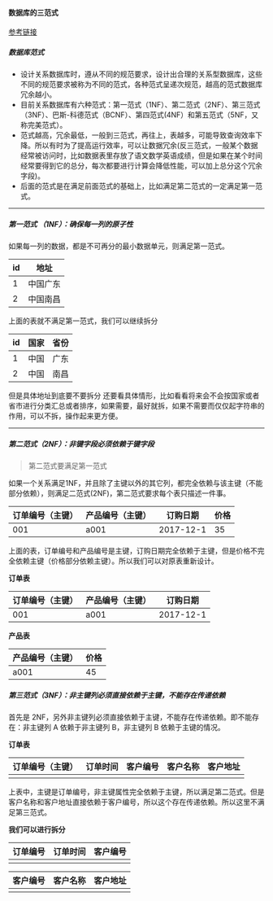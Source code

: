 #### 数据库的三范式

[参考链接](https://blog.csdn.net/qingking520/article/details/52937728)

##### 数据库范式

- 设计关系数据库时，遵从不同的规范要求，设计出合理的关系型数据库，这些不同的规范要求被称为不同的范式，各种范式呈递次规范，越高的范式数据库冗余越小。
- 目前关系数据库有六种范式：第一范式（1NF）、第二范式（2NF）、第三范式（3NF）、巴斯-科德范式（BCNF）、第四范式(4NF）和第五范式（5NF，又称完美范式）。
- 范式越高，冗余最低，一般到三范式，再往上，表越多，可能导致查询效率下降。所以有时为了提高运行效率，可以让数据冗余(反三范式，一般某个数据经常被访问时，比如数据表里存放了语文数学英语成绩，但是如果在某个时间经常要得到它的总分，每次都要进行计算会降低性能，可以加上总分这个冗余字段)。
- 后面的范式是在满足前面范式的基础上，比如满足第二范式的一定满足第一范式。

---

##### 第一范式 （1NF）：确保每一列的原子性

如果每一列的数据，都是不可再分的最小数据单元，则满足第一范式。

| id   | 地址     |
| ---- | -------- |
| 1    | 中国广东 |
| 2    | 中国南昌 |

上面的表就不满足第一范式，我们可以继续拆分

| id   | 国家 | 省份 |
| ---- | ---- | ---- |
| 1    | 中国 | 广东 |
| 2    | 中国 | 南昌 |

但是具体地址到底要不要拆分 还要看具体情形，比如看看将来会不会按国家或者省市进行分类汇总或者排序，如果需要，最好就拆，如果不需要而仅仅起字符串的作用，可以不拆，操作起来更方便。 

---

##### 第二范式（2NF）：非键字段必须依赖于键字段

> 第二范式要满足第一范式

如果一个关系满足1NF，并且除了主键以外的其它列，都完全依赖与该主键（不能部分依赖），则满足二范式(2NF)，第二范式要求每个表只描述一件事。 

| 订单编号（主键） | 产品编号（主键） | 订购日期  | 价格 |
| ---------------- | ---------------- | --------- | ---- |
| 001              | a001             | 2017-12-1 | 35   |

上面的表，订单编号和产品编号是主键，订购日期完全依赖于主键，但是价格不完全依赖主键（价格部分依赖主键）。所以我们可以对原表重新设计。

**订单表**

| 订单编号（主键） | 产品编号（主键） | 订购日期  |
| ---------------- | ---------------- | --------- |
| 001              | a001             | 2017-12-1 |

**产品表**

| 产品编号（主键） | 价格 |
| ---------------- | ---- |
| a001             | 45   |

##### 第三范式（3NF）：非主键列必须直接依赖于主键，不能存在传递依赖 

首先是 2NF，另外非主键列必须直接依赖于主键，不能存在传递依赖。即不能存在：非主键列 A 依赖于非主键列 B，非主键列 B 依赖于主键的情况。 

**订单表**

| 订单编号（主键） | 订单时间 | 客户编号 | 客户名称 | 客户地址 |
| ---------------- | -------- | -------- | -------- | -------- |
|                  |          |          |          |          |

上表中，主键是订单编号，非主键属性完全依赖于主键，所以满足第二范式。但是客户名称和客户地址直接依赖于客户编号，所以这个存在传递依赖。所以这里不满足第三范式。

**我们可以进行拆分**

| 订单编号 | 订单时间 | 客户编号 |
| -------- | -------- | -------- |
|          |          |          |

| 客户编号 | 客户名称 | 客户地址 |
| -------- | -------- | -------- |
|          |          |          |

